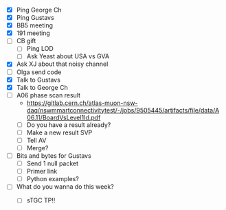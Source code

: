 - [x] Ping George Ch
- [x] Ping Gustavs
- [x] BB5 meeting
- [x] 191 meeting
- [ ] CB gift
  - [ ] Ping LOD
  - [ ] Ask Yeast about USA vs GVA
- [x] Ask XJ about that noisy channel
- [ ] Olga send code
- [x] Talk to Gustavs
- [x] Talk to George Ch
- [ ] A06 phase scan result
  - https://gitlab.cern.ch/atlas-muon-nsw-daq/nswmmartconnectivitytest/-/jobs/9505445/artifacts/file/data/A06.11/BoardVsLevel1Id.pdf
  - [ ] Do you have a result already?
  - [ ] Make a new result SVP
  - [ ] Tell AV
  - [ ] Merge?
- [ ] Bits and bytes for Gustavs
  - [ ] Send 1 null packet
  - [ ] Primer link
  - [ ] Python examples?
- [ ] What do you wanna do this week?
  - [ ] sTGC TP!!
  
